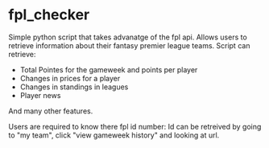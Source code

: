 # fpl_checker
Simple python script that takes advanatge of the fpl api. Allows users to retrieve information about their fantasy premier league teams.
Script can retrieve:
- Total Pointes for the gameweek and points per player
- Changes in prices for a player
- Changes in standings in leagues
- Player news

And many other features. 

Users are required to know there fpl id number:
Id can be retreived by going to "my team", click "view gameweek history" and looking at url.

